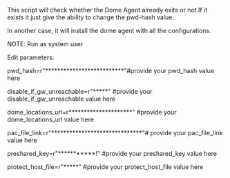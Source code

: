 This script will check whether the Dome Agent already exits or not.If it exists it just give the ability to change the pwd-hash value.

In another case, it will install the dome agent with all the configurations. 

NOTE: Run as system user

Edit parameters:

pwd_hash=r"**************************"#provide your pwd_hash value here

disable_if_gw_unreachable=r"*****" #provide your disable_if_gw_unreachable value here

dome_locations_url=r*********************" #provide your dome_locations_url value here

pac_file_link=r"******************************"# provide your pac_file_link value here

preshared_key=r"***********!" #provide your preshared_key value here

protect_host_file=r"*****" #provide your protect_host_file value here
